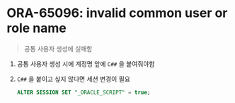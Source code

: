 ORA-65096: invalid common user or role name
===
>공통 사용자 생성에 실패함

1. 공통 사용자 생성 시에 계정명 앞에 `C##` 을 붙여줘야함

1. `C##` 을 붙이고 싶지 않다면 세션 변경이 필요
    ```sql
    ALTER SESSION SET "_ORACLE_SCRIPT" = true;
    ```
